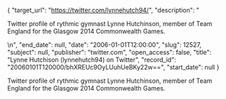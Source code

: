 {
  "target_url": "https://twitter.com/lynnehutch94/", 
  "description": "<p>Twitter profile of rythmic gymnast Lynne Hutchinson, member of Team England for the Glasgow 2014 Commonwealth Games.</p>\n", 
  "end_date": null, 
  "date": "2006-01-01T12:00:00", 
  "slug": 12527, 
  "subject": null, 
  "publisher": "twitter.com", 
  "open_access": false, 
  "title": "Lynne Hutchison (lynnehutch94) on Twitter", 
  "record_id": "20060101T120000/bhXREUc9OyLUuhUeBKy22w==", 
  "start_date": null
}

<p>Twitter profile of rythmic gymnast Lynne Hutchinson, member of Team England for the Glasgow 2014 Commonwealth Games.</p>
